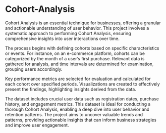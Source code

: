 # Cohort-Analysis
Cohort Analysis is an essential technique for businesses, offering a granular and actionable understanding of user behavior. This project involves a systematic approach to performing Cohort Analysis, ensuring comprehensive insights into user interactions over time.

The process begins with defining cohorts based on specific characteristics or events. For instance, on an e-commerce platform, cohorts can be categorized by the month of a user’s first purchase. Relevant data is gathered for analysis, and time intervals are determined for examination, grouping users accordingly.

Key performance metrics are selected for evaluation and calculated for each cohort over specified periods. Visualizations are created to effectively present the findings, highlighting insights derived from the data.

The dataset includes crucial user data such as registration dates, purchase history, and engagement metrics. This dataset is ideal for conducting a thorough Cohort Analysis, enabling a deep dive into user behavior and retention patterns. The project aims to uncover valuable trends and patterns, providing actionable insights that can inform business strategies and improve user engagement.
